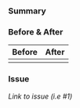 ### Summary


### Before & After
| Before |  After |
| --- |  --- |
|  |  |


### Issue
*Link to issue (i.e #1)*

